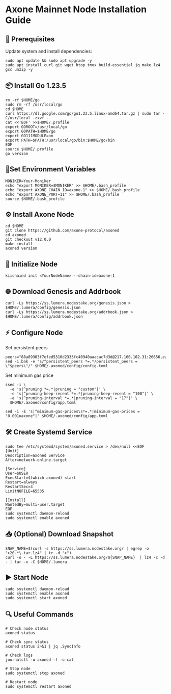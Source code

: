 
# Axone Mainnet Node Installation Guide

## 🔧 Prerequisites
Update system and install dependencies:
```
sudo apt update && sudo apt upgrade -y
sudo apt install curl git wget htop tmux build-essential jq make lz4 gcc unzip -y
```
## 📦 Install Go 1.23.5
```
rm -rf $HOME/go
sudo rm -rf /usr/local/go
cd $HOME
curl https://dl.google.com/go/go1.23.5.linux-amd64.tar.gz | sudo tar -C/usr/local -zxvf -
cat <<'EOF' >>$HOME/.profile
export GOROOT=/usr/local/go
export GOPATH=$HOME/go
export GO111MODULE=on
export PATH=$PATH:/usr/local/go/bin:$HOME/go/bin
EOF
source $HOME/.profile
go version
```
## 📌Set Environment Variables
```
MONIKER=Your-Moniker
echo "export MONIKER=$MONIKER" >> $HOME/.bash_profile
echo "export AXONE_CHAIN_ID=axone-1" >> $HOME/.bash_profile
echo "export AXONE_PORT=11" >> $HOME/.bash_profile
source $HOME/.bash_profile
```
## ⚙️ Install Axone Node
```
cd $HOME
git clone https://github.com/axone-protocol/axoned
cd axoned
git checkout v12.0.0
make install
axoned version
```
## 🚀 Initialize Node
```
kiichaind init <YourNodeName> --chain-id=axone-1
```
## 🌐 Download Genesis and Addrbook
```
curl -Ls https://ss.lumera.nodestake.org/genesis.json > $HOME/.lumera/config/genesis.json 
curl -Ls https://ss.lumera.nodestake.org/addrbook.json > $HOME/.lumera/config/addrbook.json
```
## ⚡ Configure Node
Set persistent peers  
```
peers="88a89303f7efed5310d2333fc40940aaacac7d3d@217.160.102.31:26656,ea1d3b5b70ac85d553a645561fbfd95577afee4c@148.113.153.62:26656,b356ae3dbfc97a21a89db0d58fdf00c7158d4d85@142.132.131.184:26656,9b372f7335ae09b38080c4d09106821757f8f7e2@65.21.32.216:26656,46f9edbbce02f0e6cf8aac82f65fe7aedecf3abd@51.159.96.236:36656"
sed -i.bak -e "s/^persistent_peers *=.*/persistent_peers = \"$peers\"/" $HOME/.axoned/config/config.toml
```
Set minimum gas price
```
ssed -i \
  -e 's|^pruning *=.*|pruning = "custom"|' \
  -e 's|^pruning-keep-recent *=.*|pruning-keep-recent = "100"|' \
  -e 's|^pruning-interval *=.*|pruning-interval = "17"|' \
  $HOME/.axoned/config/app.toml

sed -i -E 's|^minimum-gas-prices\s*=.*|minimum-gas-prices = "0.001uaxone"|' $HOME/.axoned/config/app.toml
```
## 🛠️ Create Systemd Service
```
sudo tee /etc/systemd/system/axoned.service > /dev/null <<EOF
[Unit]
Description=axoned Service
After=network-online.target

[Service]
User=$USER
ExecStart=$(which axoned) start
Restart=always
RestartSec=3
LimitNOFILE=65535

[Install]
WantedBy=multi-user.target
EOF
sudo systemctl daemon-reload
sudo systemctl enable axoned
```
## 📥 (Optional) Download Snapshot
```
SNAP_NAME=$(curl -s https://ss.lumera.nodestake.org/ | egrep -o ">20.*\.tar.lz4" | tr -d ">")
curl -o - -L https://ss.lumera.nodestake.org/${SNAP_NAME}  | lz4 -c -d - | tar -x -C $HOME/.lumera
```
## ▶️ Start Node
```
sudo systemctl daemon-reload
sudo systemctl enable axoned
sudo systemctl start axoned
```
## 🔍 Useful Commands
```
# Check node status
axoned status

# Check sync status
axoned status 2>&1 | jq .SyncInfo

# Check logs
journalctl -u axoned -f -o cat

# Stop node
sudo systemctl stop axoned

# Restart node
sudo systemctl restart axoned
```
